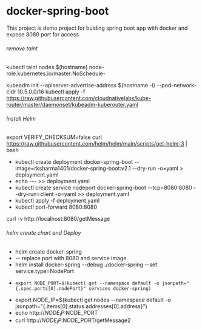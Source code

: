 # docker-spring-boot

This project is demo project for buiding spring boot app with docker 
and expose 8080 port for access


######  remove taint 
 kubectl taint nodes $(hostname) node-role.kubernetes.io/master:NoSchedule-


 kubeadm init --apiserver-advertise-address $(hostname -i) --pod-network-cidr 10.5.0.0/16
 kubectl apply -f https://raw.githubusercontent.com/cloudnativelabs/kube-router/master/daemonset/kubeadm-kuberouter.yaml

###### Install Helm
 export VERIFY_CHECKSUM=false
 curl https://raw.githubusercontent.com/helm/helm/main/scripts/get-helm-3 | bash

-  kubectl create deployment docker-spring-boot --image=rksharma1401/docker-spring-boot:v2.1 --dry-run -o=yaml > deployment.yaml
-  echo --- >> deployment.yaml
- kubectl create service nodeport docker-spring-boot --tcp=8080:8080 --dry-run=client -o=yaml >> deployment.yaml
- kubectl apply -f deployment.yaml
-  kubectl port-forward <Tab> 8080:8080

 curl -v http://localhost:8080/getMessage

######  helm create chart and Deploy
-   helm create docker-spring 
-  -- replace port  with 8080 and service image
-  helm install docker-spring --debug ./docker-spring --set service.type=NodePort
-     export NODE_PORT=$(kubectl get --namespace default -o jsonpath="{.spec.ports[0].nodePort}" services docker-spring)
-   export NODE_IP=$(kubectl get nodes --namespace default -o jsonpath="{.items[0].status.addresses[0].address}")
-   echo http://$NODE_IP:$NODE_PORT
-   curl http://$NODE_IP:$NODE_PORT/getMessage2

